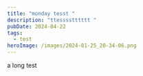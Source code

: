 ```yaml
---
title: "monday tesst "
description: "ttesssstttttt "
pubDate: 2024-04-22
tags:
  - test
heroImage: /images/2024-01-25_20-34-06.png
---
```

a long test